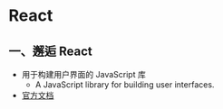 # React

## 一、邂逅 React

- 用于构建用户界面的 JavaScript 库
  - A JavaScript library for building user interfaces.
- [官方文档](https://react.docschina.org/)
